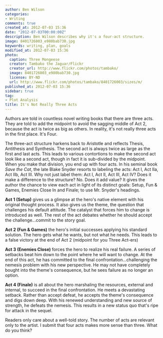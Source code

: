 ```yaml
---
author: Ben Wilson
categories:
- Writing
comments: true
created_at: 2012-07-03 15:36
date: "2012-07-03T00:00:00Z"
description: Ben Wilson describes why it's a four-act structure.
image: 8401726003_e980bab730.jpg
keywords: writing, plan, goals
modified_at: 2012-07-03 15:36
photo:
  caption: Three Mongeese
  creator: Tambako the Jaguar/Flickr
  creator_url: http://www.flickr.com/photos/tambako/
  image: 8401726003_e980bab730.jpg
  license: BY-ND
  url: http://www.flickr.com/photos/tambako/8401726003/sizes/m/
published_at: 2012-07-03 15:36
sidebar: true
tag:
- Plot Analysis
title: It's Not Really Three Acts
---
```

<!-- Opening -->
Authors are told in countless novel writing books that there are three acts. They are told to add the midpoint to avoid the sagging middle of Act 2, because the act is twice as big as others. In reality, it's not really three acts in the first place. It's Four.

<!--more-->
<!-- Theme Stated -->
The three-act structure harkens back to Aristotle and reflects Thesis, Antithesis and Synthesis. The second act is always twice as large as the first and last acts. This leads to various contortions to make the second act look like a second act, though in fact it is sub-divided by the midpoint. When you make that division, you end up with four acts. In his seminal book _Save the Cat_, the late Blake Snyder resorts to labeling the acts: Act I, Act IIa, Act IIb, Act III.
Why not just label them: Act I, Act II, Act III, Act IV? Does it make a difference to the structure? No. Does it add value? It gives the author the chance to view each act in light of its distinct goals: Setup, Fun & Games, Enemies Close In and Finale; to use Mr. Snyder's headings.

**Act 1 (Setup)** gives us a glimpse at the hero's native element with his original thought process. It also gives us the theme, the question that challenges his default attitude. The catalyst that forces him to change is introduced as well. The rest of the act debates whether he should accept the challenge...commit to the story goal.

**Act 2 (Fun & Games)** the hero's initial successes applying his standard solution. The hero gets what he wants, but not what he needs. This leads to a false victory at the end of Act 2 (midpoint for you Three Act-ers)

**Act 3 (Enemies Close)** forces the hero to realize his real failure. A series of setbacks beat him down to the point where he will want to change. At the end of this act, he has committed to the final confrontation...challenging the nemesis problem with his new perspective. He may not have completely bought into the theme's consequence, but he sees failure as no longer an option.

**Act 4 (Finale)** is all about the hero marshaling the resources, external and internal, to succeed in the final confrontation. He meets a devastating setback. Rather than accept defeat, he accepts the theme's consequence and digs down deep. With his renewed understanding and new source of strength, he defeats the nemesis. This results in a new status quo that's ripe for attack in the sequel.

Readers only care about a well-told story. The number of acts are relevant only to the artist. I submit that four acts makes more sense than three. What do you think?
